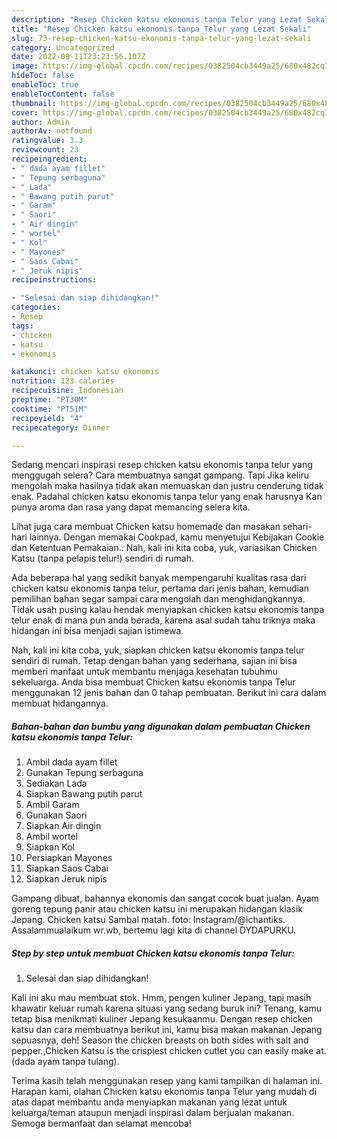 ```yaml
---
description: "Resep Chicken katsu ekonomis tanpa Telur yang Lezat Sekali"
title: "Resep Chicken katsu ekonomis tanpa Telur yang Lezat Sekali"
slug: 73-resep-chicken-katsu-ekonomis-tanpa-telur-yang-lezat-sekali
category: Uncategorized
date: 2022-09-11T23:23:56.107Z
image: https://img-global.cpcdn.com/recipes/0382504cb3449a25/680x482cq70/chicken-katsu-ekonomis-tanpa-telur-foto-resep-utama.jpg
hideToc: false
enableToc: true
enableTocContent: false
thumbnail: https://img-global.cpcdn.com/recipes/0382504cb3449a25/680x482cq70/chicken-katsu-ekonomis-tanpa-telur-foto-resep-utama.jpg
cover: https://img-global.cpcdn.com/recipes/0382504cb3449a25/680x482cq70/chicken-katsu-ekonomis-tanpa-telur-foto-resep-utama.jpg
author: Admin
authorAv: notfound
ratingvalue: 3.3
reviewcount: 23
recipeingredient:
- " dada ayam fillet"
- " Tepung serbaguna"
- " Lada"
- " Bawang putih parut"
- " Garam"
- " Saori"
- " Air dingin"
- " wortel"
- " Kol"
- " Mayones"
- " Saos Cabai"
- " Jeruk nipis"
recipeinstructions:

- "Selesai dan siap dihidangkan!"
categories:
- Resep
tags:
- chicken
- katsu
- ekonomis

katakunci: chicken katsu ekonomis 
nutrition: 123 calories
recipecuisine: Indonesian
preptime: "PT30M"
cooktime: "PT51M"
recipeyield: "4"
recipecategory: Dinner

---
```



Sedang mencari inspirasi resep chicken katsu ekonomis tanpa telur yang menggugah selera? Cara membuatnya sangat gampang. Tapi Jika keliru mengolah maka hasilnya tidak akan memuaskan dan justru cenderung tidak enak. Padahal chicken katsu ekonomis tanpa telur yang enak harusnya Kan punya aroma dan rasa yang dapat memancing selera kita.


Lihat juga cara membuat Chicken katsu homemade dan masakan sehari-hari lainnya. Dengan memakai Cookpad, kamu menyetujui Kebijakan Cookie dan Ketentuan Pemakaian.. Nah, kali ini kita coba, yuk, variasikan Chicken Katsu (tanpa pelapis telur!) sendiri di rumah.

Ada beberapa hal yang sedikit banyak mempengaruhi kualitas rasa dari chicken katsu ekonomis tanpa telur, pertama dari jenis bahan, kemudian pemilihan bahan segar sampai cara mengolah dan menghidangkannya. Tidak usah pusing kalau hendak menyiapkan chicken katsu ekonomis tanpa telur enak di mana pun anda berada, karena asal sudah tahu triknya maka hidangan ini bisa menjadi sajian istimewa.


Nah, kali ini kita coba, yuk, siapkan chicken katsu ekonomis tanpa telur sendiri di rumah. Tetap dengan bahan yang sederhana, sajian ini bisa memberi manfaat untuk membantu menjaga kesehatan tubuhmu sekeluarga. Anda bisa membuat Chicken katsu ekonomis tanpa Telur menggunakan 12 jenis bahan dan 0 tahap pembuatan. Berikut ini cara dalam membuat hidangannya.

<!--inarticleads1-->

##### Bahan-bahan dan bumbu yang digunakan dalam pembuatan Chicken katsu ekonomis tanpa Telur:

1. Ambil  dada ayam fillet
1. Gunakan  Tepung serbaguna
1. Sediakan  Lada
1. Siapkan  Bawang putih parut
1. Ambil  Garam
1. Gunakan  Saori
1. Siapkan  Air dingin
1. Ambil  wortel
1. Siapkan  Kol
1. Persiapkan  Mayones
1. Siapkan  Saos Cabai
1. Siapkan  Jeruk nipis


Gampang dibuat, bahannya ekonomis dan sangat cocok buat jualan. Ayam goreng tepung panir atau chicken katsu ini merupakan hidangan klasik Jepang. Chicken katsu Sambal matah. foto: Instagram/@ichantiks. Assalammualaikum wr.wb, bertemu lagi kita di channel DYDAPURKU. 

<!--inarticleads2-->

##### Step by step untuk membuat Chicken katsu ekonomis tanpa Telur:


1. Selesai dan siap dihidangkan!

Kali ini aku mau membuat stok. Hmm, pengen kuliner Jepang, tapi masih khawatir keluar rumah karena situasi yang sedang buruk ini? Tenang, kamu tetap bisa menikmati kuliner Jepang kesukaanmu. Dengan resep chicken katsu dan cara membuatnya berikut ini, kamu bisa makan makanan Jepang sepuasnya, deh! Season the chicken breasts on both sides with salt and pepper.,Chicken Katsu is the crispiest chicken cutlet you can easily make at. (dada ayam tanpa tulang). 

Terima kasih telah menggunakan resep yang kami tampilkan di halaman ini. Harapan kami, olahan Chicken katsu ekonomis tanpa Telur yang mudah di atas dapat membantu anda menyiapkan makanan yang lezat untuk keluarga/teman ataupun menjadi inspirasi dalam berjualan makanan. Semoga bermanfaat dan selamat mencoba!
